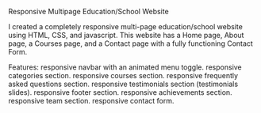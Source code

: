 Responsive Multipage Education/School Website 


I created a completely responsive multi-page education/school website using HTML, CSS, and javascript.
This website has a Home page, About page, a Courses page, and a Contact page with a fully functioning Contact Form.

Features:
responsive navbar with an animated menu toggle.
responsive categories section.
responsive courses section.
responsive frequently asked questions section.
responsive testimonials section (testimonials slides).
responsive footer section.
responsive achievements section.
responsive team section.
responsive contact form.
